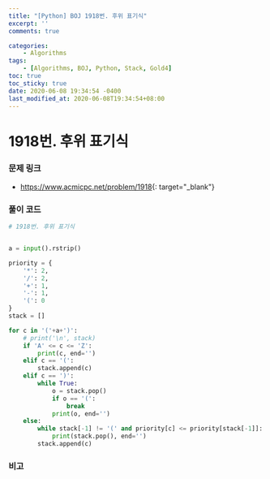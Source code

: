 ```yaml
---
title: "[Python] BOJ 1918번. 후위 표기식"
excerpt: ''
comments: true

categories:
    - Algorithms
tags:
    - [Algorithms, BOJ, Python, Stack, Gold4]
toc: true
toc_sticky: true
date: 2020-06-08 19:34:54 -0400
last_modified_at: 2020-06-08T19:34:54+08:00
---
```


# 1918번. 후위 표기식

### 문제 링크
- <https://www.acmicpc.net/problem/1918>{: target="\_blank"}

### 풀이 코드

```python
# 1918번. 후위 표기식


a = input().rstrip()

priority = {
    '*': 2,
    '/': 2,
    '+': 1,
    '-': 1,
    '(': 0
}
stack = []

for c in '('+a+')':
    # print('\n', stack)
    if 'A' <= c <= 'Z':
        print(c, end='')
    elif c == '(':
        stack.append(c)
    elif c == ')':
        while True:
            o = stack.pop()
            if o == '(':
                break
            print(o, end='')
    else:
        while stack[-1] != '(' and priority[c] <= priority[stack[-1]]:
            print(stack.pop(), end='')
        stack.append(c)
```

### 비고